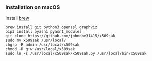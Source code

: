 ### Installation on macOS

Install [brew](https://brew.sh/)

```
brew install git python3 openssl graphviz
pip3 install pyasn1 pyasn1_modules
git clone https://github.com/johndoe31415/x509sak
sudo mv x509sak /usr/local/
chgrp -R admin /usr/local/x509sak
chmod -R g+w /usr/local/x509sak
sudo ln -s /usr/local/x509sak/x509sak.py /usr/local/bin/x509sak
```
